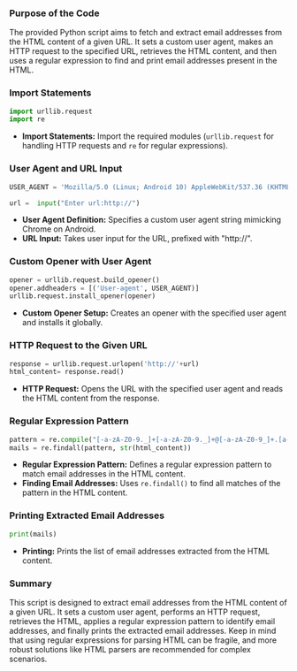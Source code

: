 ### Purpose of the Code
The provided Python script aims to fetch and extract email addresses from the HTML content of a given URL. It sets a custom user agent, makes an HTTP request to the specified URL, retrieves the HTML content, and then uses a regular expression to find and print email addresses present in the HTML.

### Import Statements
```python
import urllib.request
import re
```
- **Import Statements:** Import the required modules (`urllib.request` for handling HTTP requests and `re` for regular expressions).

### User Agent and URL Input
```python
USER_AGENT = 'Mozilla/5.0 (Linux; Android 10) AppleWebKit/537.36 (KHTML, like Gecko) Chrome/83.0.4103.101 Mobile Safari/537.36'

url =  input("Enter url:http://")
```
- **User Agent Definition:** Specifies a custom user agent string mimicking Chrome on Android.
- **URL Input:** Takes user input for the URL, prefixed with "http://".

### Custom Opener with User Agent
```python
opener = urllib.request.build_opener()
opener.addheaders = [('User-agent', USER_AGENT)]
urllib.request.install_opener(opener)
```
- **Custom Opener Setup:** Creates an opener with the specified user agent and installs it globally.

### HTTP Request to the Given URL
```python
response = urllib.request.urlopen('http://'+url)
html_content= response.read()
```
- **HTTP Request:** Opens the URL with the specified user agent and reads the HTML content from the response.

### Regular Expression Pattern
```python
pattern = re.compile("[-a-zA-Z0-9._]+[-a-zA-Z0-9._]+@[-a-zA-Z0-9_]+.[a-zA-Z0-9_.]+")
mails = re.findall(pattern, str(html_content))
```
- **Regular Expression Pattern:** Defines a regular expression pattern to match email addresses in the HTML content.
- **Finding Email Addresses:** Uses `re.findall()` to find all matches of the pattern in the HTML content.

### Printing Extracted Email Addresses
```python
print(mails)
```
- **Printing:** Prints the list of email addresses extracted from the HTML content.

### Summary
This script is designed to extract email addresses from the HTML content of a given URL. It sets a custom user agent, performs an HTTP request, retrieves the HTML, applies a regular expression pattern to identify email addresses, and finally prints the extracted email addresses. Keep in mind that using regular expressions for parsing HTML can be fragile, and more robust solutions like HTML parsers are recommended for complex scenarios.
